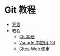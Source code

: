 # Git 教程

-   [导言](./Home)
-   教程
    -   [Git 基础](./Tutorial-git-basic.md)
    -   [Vscode 中使用 Git](./Tutorial-git-in-vscode.md)
    -   [Gitea Web 使用](./Tutorial-gitea-web-ui.md)
